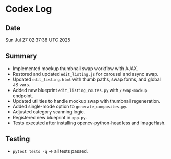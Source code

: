 # Codex Log

## Date
Sun Jul 27 02:37:38 UTC 2025

## Summary
- Implemented mockup thumbnail swap workflow with AJAX.
- Restored and updated `edit_listing.js` for carousel and async swap.
- Updated `edit_listing.html` with thumb paths, swap forms, and global JS vars.
- Added new blueprint `edit_listing_routes.py` with `/swap-mockup` endpoint.
- Updated utilities to handle mockup swap with thumbnail regeneration.
- Added single-mode option to `generate_composites.py`.
- Adjusted category scanning logic.
- Registered new blueprint in `app.py`.
- Tests executed after installing opencv-python-headless and ImageHash.

## Testing
- `pytest tests -q` → all tests passed.

